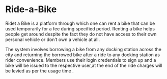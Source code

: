 # Ride-a-Bike
Ridet a Bike is a platform through which one can rent a bike that can be used temporarily for a fee during specified period. Renting a bike helps people get around despite the fact they do not have access to their own personal vehicle or don’t own a vehicle at all.

The system involves borrowing a bike from any docking station across the city and returning the borrowed bike after a ride to any docking station as rider convenience. Members use their login credentials to sign up and a bike will be issued to the respective user,at the end of the ride charges will be levied as per the usage time .  
